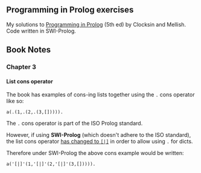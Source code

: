 ## Programming in Prolog exercises

My solutions to [Programming in Prolog][] (5th ed) by Clocksin and Mellish. Code written in SWI-Prolog.

## Book Notes

### Chapter 3

#### List cons operator

The book has examples of cons-ing lists together using the `.` cons operator like so:

```
a(.(1,.(2,.(3,[])))).
```

The `.` cons operator is part of the ISO Prolog standard.

However, if using **SWI-Prolog** (which doesn't adhere to the ISO standard), the list cons operator [has changed to `[|]`][swi-cons-change] in order to allow using `.` for dicts.

Therefore under SWI-Prolog the above cons example would be written:

```
a('[|]'(1,'[|]'(2,'[|]'(3,[])))).
```

[Programming in Prolog]: https://www.worldcat.org/title/programming-in-prolog/oclc/51752491
[swi-cons-change]: https://www.swi-prolog.org/pldoc/man?section=ext-lists

